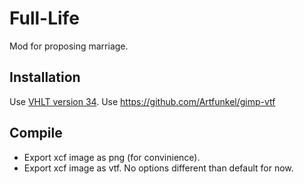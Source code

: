 # Full-Life

Mod for proposing marriage.

## Installation

Use [VHLT version 34](https://sites.google.com/site/gshltools/compiler-tools).
Use https://github.com/Artfunkel/gimp-vtf

## Compile

- Export xcf image as png (for convinience).
- Export xcf image as vtf. No options different than default for now.
